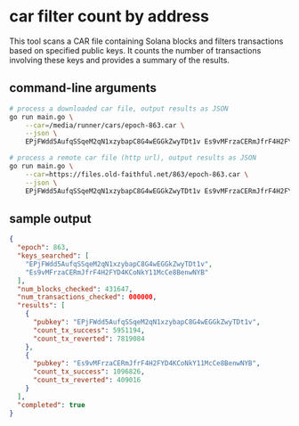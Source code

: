 # car filter count by address

This tool scans a CAR file containing Solana blocks and filters transactions based on specified public keys. It counts the number of transactions involving these keys and provides a summary of the results.

## command-line arguments

```bash
# process a downloaded car file, output results as JSON
go run main.go \
    --car=/media/runner/cars/epoch-863.car \
    --json \
    EPjFWdd5AufqSSqeM2qN1xzybapC8G4wEGGkZwyTDt1v Es9vMFrzaCERmJfrF4H2FYD4KCoNkY11McCe8BenwNYB

# process a remote car file (http url), output results as JSON
go run main.go \
    --car=https://files.old-faithful.net/863/epoch-863.car \
    --json \
    EPjFWdd5AufqSSqeM2qN1xzybapC8G4wEGGkZwyTDt1v Es9vMFrzaCERmJfrF4H2FYD4KCoNkY11McCe8BenwNYB
```

## sample output

```json
{
  "epoch": 863,
  "keys_searched": [
    "EPjFWdd5AufqSSqeM2qN1xzybapC8G4wEGGkZwyTDt1v",
    "Es9vMFrzaCERmJfrF4H2FYD4KCoNkY11McCe8BenwNYB"
  ],
  "num_blocks_checked": 431647,
  "num_transactions_checked": 000000,
  "results": [
    {
      "pubkey": "EPjFWdd5AufqSSqeM2qN1xzybapC8G4wEGGkZwyTDt1v",
      "count_tx_success": 5951194,
      "count_tx_reverted": 7819084
    },
    {
      "pubkey": "Es9vMFrzaCERmJfrF4H2FYD4KCoNkY11McCe8BenwNYB",
      "count_tx_success": 1096826,
      "count_tx_reverted": 409016
    }
  ],
  "completed": true
}
```
